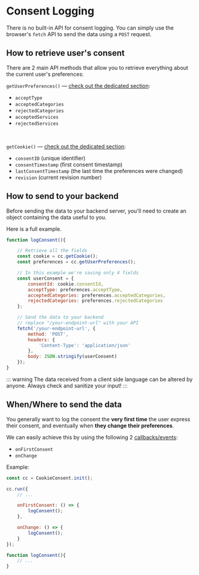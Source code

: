 # Consent Logging

There is no built-in API for consent logging. You can simply use the browser's `fetch` API to send the data using a `POST` request.

## How to retrieve user's consent
There are 2 main API methods that allow you to retrieve everything about the current user's preferences:


`getUserPreferences()` — [check out the dedicated section](/reference/api-reference.html#getcookie):
- `acceptType`
- `acceptedCategories`
- `rejectedCategories`
- `acceptedServices`
- `rejectedServices`

<br>

`getCookie()` — [check out the dedicated section](/reference/api-reference.html#getcookie):
- `consentID` (unique identifier)
- `consentTimestamp` (first consent timestamp)
- `lastConsentTimestamp` (the last time the preferences were changed)
- `revision` (current revision number)

## How to send to your backend

Before sending the data to your backend server, you'll need to create an object containing the data useful to you.

Here is a full example.

```javascript
function logConsent(){

    // Retrieve all the fields
    const cookie = cc.getCookie();
    const preferences = cc.getUserPreferences();

    // In this example we're saving only 4 fields
    const userConsent = {
        consentId: cookie.consentId,
        acceptType: preferences.acceptType,
        acceptedCategories: preferences.acceptedCategories,
        rejectedCategories: preferences.rejectedCategories
    };

    // Send the data to your backend
    // replace "/your-endpoint-url" with your API
    fetch('/your-endpoint-url', {
        method: 'POST',
        headers: {
            'Content-Type': 'application/json'
        },
        body: JSON.stringify(userConsent)
    });
}
```

::: warning
The data received from a client side language can be altered by anyone. Always check and sanitize your input!
:::

## When/Where to send the data

You generally want to log the consent the **very first time** the user express their consent, and eventually when **they change their preferences**.

We can easily achieve this by using the following 2 [callbacks/events](/advanced/callbacks-events):

- `onFirstConsent`
- `onChange`

Example:
```javascript
const cc = CookieConsent.init();

cc.run({
    // ...

    onFirstConsent: () => {
        logConsent();
    },

    onChange: () => {
        logConsent();
    }
});

function logConsent(){
    // ...
}
```
